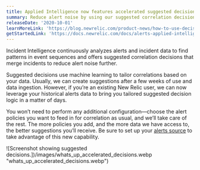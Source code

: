 ```yaml
---
title: Applied Intelligence now features accelerated suggested decisions
summary: Reduce alert noise by using our suggested correlation decisions.
releaseDate: '2020-10-01'
learnMoreLink: 'https://blog.newrelic.com/product-news/how-to-use-decisions-applied-intelligence/'
getStartedLink: 'https://docs.newrelic.com/docs/alerts-applied-intelligence/applied-intelligence/incident-intelligence/change-applied-intelligence-correlation-logic-decisions#suggested-decisions'
---
```


Incident Intelligence continuously analyzes alerts and incident data to find patterns in event sequences and offers suggested correlation decisions that merge incidents to reduce alert noise further.

Suggested decisions use machine learning to tailor correlations based on your data. Usually, we can create suggestions after a few weeks of use and data ingestion. However, if you’re an existing New Relic user, we can now leverage your historical alerts data to bring you tailored suggested decision logic in a matter of days.

You won’t need to perform any additional configuration—choose the alert policies you want to feed in for correlation as usual, and we’ll take care of the rest. The more policies you add, and the more data we have access to, the better suggestions you’ll receive. Be sure to set up your [alerts source](/docs/alerts-applied-intelligence/applied-intelligence/incident-intelligence/get-started-incident-intelligence#configure-source-nr-alerts) to take advantage of this new capability.

![Screenshot showing suggested decisions.])/images/whats_up_accelerated_decisions.webp "whats_up_accelerated_decisions.webp")

